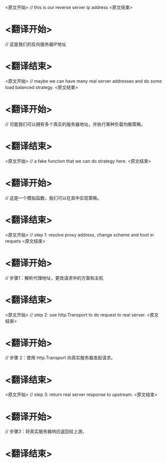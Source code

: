 
<原文开始>
// this is our reverse server ip address
<原文结束>

# <翻译开始>
// 这是我们的反向服务器IP地址
# <翻译结束>


<原文开始>
// maybe we can have many real server addresses and do some load balanced strategy.
<原文结束>

# <翻译开始>
// 可能我们可以拥有多个真实的服务器地址，并执行某种负载均衡策略。
# <翻译结束>


<原文开始>
// a fake function that we can do strategy here.
<原文结束>

# <翻译开始>
// 这是一个模拟函数，我们可以在其中实现策略。
# <翻译结束>


<原文开始>
// step 1: resolve proxy address, change scheme and host in requets
<原文结束>

# <翻译开始>
// 步骤1：解析代理地址，更改请求中的方案和主机
# <翻译结束>


<原文开始>
// step 2: use http.Transport to do request to real server.
<原文结束>

# <翻译开始>
// 步骤 2：使用 http.Transport 向真实服务器发起请求。
# <翻译结束>


<原文开始>
// step 3: return real server response to upstream.
<原文结束>

# <翻译开始>
// 步骤3：将真实服务器响应返回给上游。
# <翻译结束>

